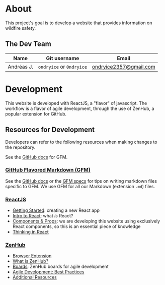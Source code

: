 # About
This project's goal is to develop a website that provides information on wildfire safety.

## The Dev Team
| Name | Git username | Email |
| ---- | ------------ | ----- |
| Andréas J. | `ondryice` or `0ndryice` | ondryice2357@gmail.com |

# Development
This website is developed with ReactJS, a "flavor" of javascript.
The workflow is a flavor of agile development, through the use of ZenHub, a popular extension for GitHub.

## Resources for Development
Developers can refer to the following resources when making changes to the repository.

See the [GitHub docs](https://docs.github.com/en/github/writing-on-github/getting-started-with-writing-and-formatting-on-github/basic-writing-and-formatting-syntax) for GFM.
### [GitHub Flavored Markdown (GFM)]()
See the [GitHub docs](https://docs.github.com/en/github/writing-on-github/getting-started-with-writing-and-formatting-on-github/basic-writing-and-formatting-syntax) or the [GFM specs](https://github.github.com/gfm/) for tips on writing markdown files specific to GFM.
We use GFM for all our Markdown (extension `.md`) files.

### [ReactJS](https://reactjs.org/)
- [Getting Started](https://reactjs.org/docs/getting-started.html): creating a new React app
- [Intro to React](https://reactjs.org/tutorial/tutorial.html): what *is* React?
- [Components & Props](https://reactjs.org/docs/components-and-props.html): we are developing this website using exclusively React components, so this is an essential piece of knowledge
- [Thinking in React](https://reactjs.org/docs/thinking-in-react.html)

### [ZenHub](https://www.zenhub.com/)
- [Browser Extension](https://www.zenhub.com/extension)
- [What is ZenHub?](https://help.zenhub.com/support/solutions/articles/43000010778-what-is-zenhub-an-intro-to-zenhub-in-github)
- [Boards](https://www.zenhub.com/boards): ZenHub boards for agile development
- [Agile Development: Best Practices](https://blog.zenhub.com/)
- [Additional Resources](https://www.zenhub.com/resources)
